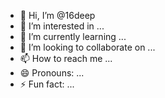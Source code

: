 - 👋 Hi, I’m @16deep
- 👀 I’m interested in ...
- 🌱 I’m currently learning ...
- 💞️ I’m looking to collaborate on ...
- 📫 How to reach me ...
- 😄 Pronouns: ...
- ⚡ Fun fact: ...

<!---
16deep/16deep is a ✨ special ✨ repository because its `README.md` (this file) appears on your GitHub profile.
You can click the Preview link to take a look at your changes.
--->
